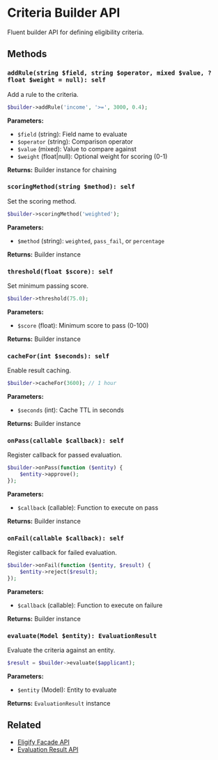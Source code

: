 # Criteria Builder API

Fluent builder API for defining eligibility criteria.

## Methods

### `addRule(string $field, string $operator, mixed $value, ?float $weight = null): self`

Add a rule to the criteria.

```php
$builder->addRule('income', '>=', 3000, 0.4);
```

**Parameters:**

- `$field` (string): Field name to evaluate
- `$operator` (string): Comparison operator
- `$value` (mixed): Value to compare against
- `$weight` (float|null): Optional weight for scoring (0-1)

**Returns:** Builder instance for chaining

### `scoringMethod(string $method): self`

Set the scoring method.

```php
$builder->scoringMethod('weighted');
```

**Parameters:**

- `$method` (string): `weighted`, `pass_fail`, or `percentage`

**Returns:** Builder instance

### `threshold(float $score): self`

Set minimum passing score.

```php
$builder->threshold(75.0);
```

**Parameters:**

- `$score` (float): Minimum score to pass (0-100)

**Returns:** Builder instance

### `cacheFor(int $seconds): self`

Enable result caching.

```php
$builder->cacheFor(3600); // 1 hour
```

**Parameters:**

- `$seconds` (int): Cache TTL in seconds

**Returns:** Builder instance

### `onPass(callable $callback): self`

Register callback for passed evaluation.

```php
$builder->onPass(function ($entity) {
    $entity->approve();
});
```

**Parameters:**

- `$callback` (callable): Function to execute on pass

**Returns:** Builder instance

### `onFail(callable $callback): self`

Register callback for failed evaluation.

```php
$builder->onFail(function ($entity, $result) {
    $entity->reject($result);
});
```

**Parameters:**

- `$callback` (callable): Function to execute on failure

**Returns:** Builder instance

### `evaluate(Model $entity): EvaluationResult`

Evaluate the criteria against an entity.

```php
$result = $builder->evaluate($applicant);
```

**Parameters:**

- `$entity` (Model): Entity to evaluate

**Returns:** `EvaluationResult` instance

## Related

- [Eligify Facade API](eligify-facade.md)
- [Evaluation Result API](evaluation-result.md)
